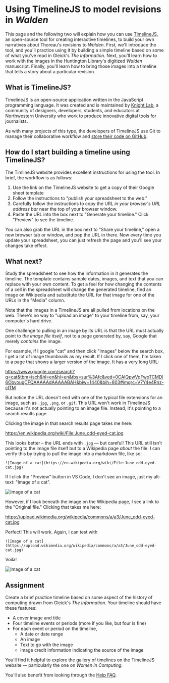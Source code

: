 # Using TimelineJS to model revisions in *Walden*

This page and the following two will explain how you can use [TimelineJS](http://timeline.knightlab.com/), an open-source tool for creating interactive timelines, to build your own narratives about Thoreau's revisions to *Walden*. First, we'll introduce the tool, and you'll practice using it by building a simple timeline based on some of what you've read in Gleick's *The Information*. Next, you'll learn how to work with the images in the Huntington Library's digitized *Walden* manuscript. Finally, you'll learn how to bring those images into a timeline that tells a story about a particular revision. 

## What is TimelineJS?

TimelineJS is an open-source application written in the JavaScript programming language. It was created and is maintained by [Knight Lab](https://knightlab.northwestern.edu), a community of designers, developers, students, and educators at Northwestern University who work to produce innovative digital tools for journalists.

As with many projects of this type, the developers of TimelineJS use Git to manage their collaborative workflow and [store their code on GitHub](https://github.com/NUKnightLab/TimelineJS3).

## How do I start building a timeline using TimelineJS?

The TimlineJS website provides excellent instructions for using the tool. In brief, the workflow is as follows:

1. Use the link on the TimelineJS website to get a copy of their Google sheet template
2. Follow the instructions to "publish your spreadsheet to the web."
3. Carefully follow the instructions to copy the URL *in your browser's URL address bar* near the top of your browser window.
4. Paste the URL into the box next to "Generate your timeline." Click "Preview" to see the timeline.

You can also grab the URL in the box next to "Share your timeline," open a new browser tab or window, and pop the URL in there. Now every time you update your spreadsheet, you can just refresh the page and you'll see your changes take effect.

## What next?

Study the spreadsheet to see how the information in it generates the timeline. The template contains sample dates, images, and text that you can replace with your own content. To get a feel for how changing the contents of a cell in the spreadsheet will change the generated timeline, find an image on Wikipedia and substitute the URL for that image for one of the URLs in the "Media" column.

Note that the images in a TimelineJS are all pulled from locations on the web. There's no way to "upload an image" to your timeline from, say, your computer's hard drive.

One challenge to pulling in an image by its URL is that the URL must actually point to *the image file itself*, not to a page generated by, say, Google that merely *contains* the image.

For example, if I google "cat" and then click "Images" below the search box, I get a lot of image thumbnails as my result. If I click one of them, I'm taken to a page that shows a larger version of the image. It has a very long URL:

<https://www.google.com/search?q=cat&tbm=isch&hl=en&hl=en&tbs=sur%3Afc&ved=0CAIQpwVqFwoTCMDl6ObvougCFQAAAAAdAAAAABAH&biw=1440&bih=803#imgrc=V7Y4e4Rnz-clTM>

But notice the URL doesn't end with one of the typical file extensions for an image, such as `.jpg`, `.png`, or `.gif`. This URL won't work in TimelineJS because it's not actually pointing to an image file. Instead, it's pointing to a search results page.

Clicking the image in that search results page takes me here:

<https://en.wikipedia.org/wiki/File:June_odd-eyed-cat.jpg>

This looks better – the URL ends with `.jpg` — but careful! This URL still isn't pointing to the image file itself but to a Wikipedia page *about* the file. I can verify this by trying to pull the image into a markdown file, like so: 

`![Image of a cat](https://en.wikipedia.org/wiki/File:June_odd-eyed-cat.jpg)`

If I click the "Preview" button in VS Code, I don't see an image, just my alt-text: "Image of a cat".

![Image of a cat](https://en.wikipedia.org/wiki/File:June_odd-eyed-cat.jpg)

However, if I look beneath the image on the Wikipedia page, I see a link to the "Original file." Clicking that takes me here:

<https://upload.wikimedia.org/wikipedia/commons/a/a3/June_odd-eyed-cat.jpg>

Perfect! This will work. Again, I can test with 

`![Image of a cat](https://upload.wikimedia.org/wikipedia/commons/a/a3/June_odd-eyed-cat.jpg)`

Voilà!

![Image of a cat](https://upload.wikimedia.org/wikipedia/commons/a/a3/June_odd-eyed-cat.jpg)

## Assignment

Create a brief practice timeline based on some aspect of the history of computing drawn from Gleick's *The Information*. Your timeline should have these features:

- A cover image and title
- Four timeline events or periods (more if you like, but four is fine)
- For each event or period on the timeline,
    - A date or date range
    - An image
    - Text to go with the image
    - Image credit information indicating the source of the image

You'll find it helpful to explore the gallery of timelines on the TimelineJS website — particularly the one on *Women in Computing*.

You'll also benefit from looking through the [Help FAQ](http://timeline.knightlab.com/#help).

